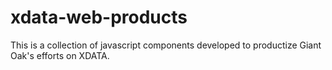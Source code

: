 xdata-web-products
==================

This is a collection of javascript components developed to productize Giant Oak's efforts on XDATA.
